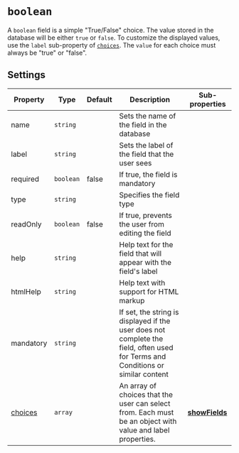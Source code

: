 # `boolean`

A `boolean` field is a simple "True/False" choice. The value stored in the database will be either `true` or `false`. To customize the displayed values, use the `label` sub-property of [`choices`](../properties/choices.md). The `value` for each choice must always be "true" or "false".

## Settings

|  Property | Type   | Default | Description | Sub-properties |
|---|---|---|---|---|
|name | `string` | | Sets the name of the field in the database | |
|label | `string` | | Sets the label of the field that the user sees | |
|required | `boolean` | false | If true, the field is mandatory | |
|type | `string` | | Specifies the field type |  |
|readOnly | `boolean` | false | If true, prevents the user from editing the field |  |
|help | `string` | | Help text for the field that will appear with the field's label | |
|htmlHelp | `string` | | Help text with support for HTML markup | |
|mandatory | `string` |  | If set, the string is displayed if the user does not complete the field, often used for Terms and Conditions or similar content | |
|[choices](../properties/choices.md) | `array` |  | An array of choices that the user can select from. Each must be an object with value and label properties. |  [**showFields**](../properties/choices.md#showfields) |
